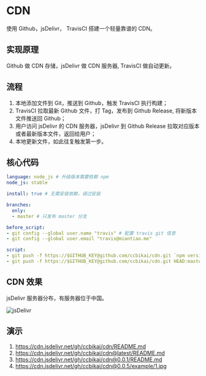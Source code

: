 # CDN

使用 Github，jsDelivr， TravisCI 搭建一个轻量靠谱的 CDN。

## 实现原理

Github 做 CDN 存储，jsDelivr 做 CDN 服务器, TravisCI 做自动更新。

## 流程

1. 本地添加文件到 Git，推送到 Github，触发 TravisCI 执行构建；
1. TravisCI 拉取最新 Github 文件，打 Tag，发布到 Github Release, 将新版本文件推送回 Github；
1. 用户访问 jsDelivr 的 CDN 服务器，jsDelivr 到 Github Release 拉取对应版本或者最新版本文件，返回给用户；
1. 本地更新文件，如此往复触发第一步。

## 核心代码

```yaml
language: node_js # 升级版本需要依赖 npm
node_js: stable

install: true # 无需安装依赖，调过安装

branches:
  only:
  - master # 只发布 master 分支

before_script:
- git config --global user.name "travis" # 配置 travis git 信息
- git config --global user.email "travis@miantiao.me"

script:
- git push -f https://$GITHUB_KEY@github.com/ccbikai/cdn.git `npm version patch -m "%s [ci skip]"` # 打 Tag，发布到 Github Release, 使用 [ci skip] 调过 CI， 防止死循环
- git push -f https://$GITHUB_KEY@github.com/ccbikai/cdn.git HEAD:master #将新版本文件推送回 Github
```

## CDN 效果

jsDelivr 服务器分布，有服务器位于中国。

![jsDelivr](https://cdn.jsdelivr.net/gh/ccbikai/cdn/example/jsdelivr.jpg)


## 演示
1. https://cdn.jsdelivr.net/gh/ccbikai/cdn/README.md
1. https://cdn.jsdelivr.net/gh/ccbikai/cdn@latest/README.md
1. https://cdn.jsdelivr.net/gh/ccbikai/cdn@0.0.1/README.md
1. https://cdn.jsdelivr.net/gh/ccbikai/cdn@0.0.5/example/1.jpg


